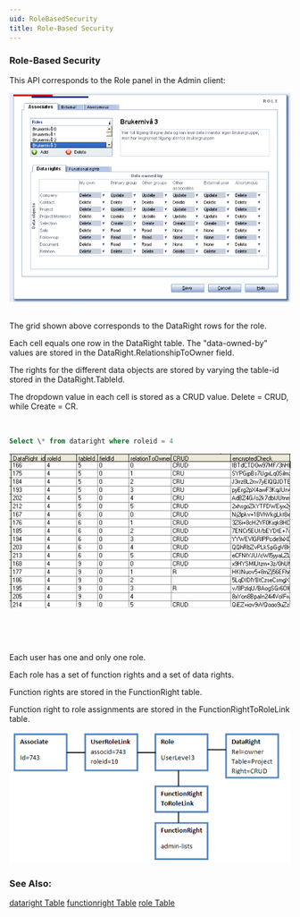 ```yaml
---
uid: RoleBasedSecurity
title: Role-Based Security
---
```


### Role-Based Security

This API corresponds to the Role panel in the Admin client:

![Admin Role panel](../Images/admin%20role.gif) 

The grid shown above corresponds to the DataRight rows for the role.

Each cell equals one row in the DataRight table. The "data-owned-by" values are stored in the DataRight.RelationshipToOwner field.

The rights for the different data objects are stored by varying the table-id stored in the DataRight.TableId.

The dropdown value in each cell is stored as a CRUD value. Delete = CRUD, while Create = CR.

 
```SQL
Select \* from dataright where roleid = 4
```

![](../Images/DataRight-CRUD.png)

 

 

Each user has one and only one role.

Each role has a set of function rights and a set of data rights.

Function rights are stored in the FunctionRight table.

Function right to role assignments are stored in the FunctionRightToRoleLink table.

![](../Images/RoleDiagram.png)


### See Also:

[dataright Table](../Tables/dataright.md)
[functionright Table](../Tables/functionright.md)
[role Table](../Tables/role.md)